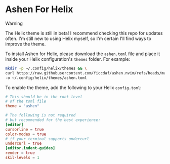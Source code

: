 # Ashen For Helix

> [!WARNING]
> The Helix theme is still in beta! I recommend checking this repo for updates often. I'm still new to using Helix myself, so I'm certain I'll find ways to improve the theme.

To install Ashen for Helix, please download the `ashen.toml` file 
and place it inside your Helix configuration's `themes` folder.
For example:

```Bash
mkdir -p ~/.config/helix/themes && \
curl https://raw.githubusercontent.com/ficcdaf/ashen.nvim/refs/heads/main/extras/helix/ashen.toml \
-o ~/.config/helix/themes/ashen.toml
```

To enable the theme, add the following to your Helix `config.toml`:

```toml
# This should be in the root level
# of the toml file
theme = "ashen"

# The following is not required
# but recommended for the best experience:
[editor]
cursorline = true
color-modes = true
# if your terminal supports undercurl
undercurl = true
[editor.indent-guides]
render = true
skil-levels = 1
```
